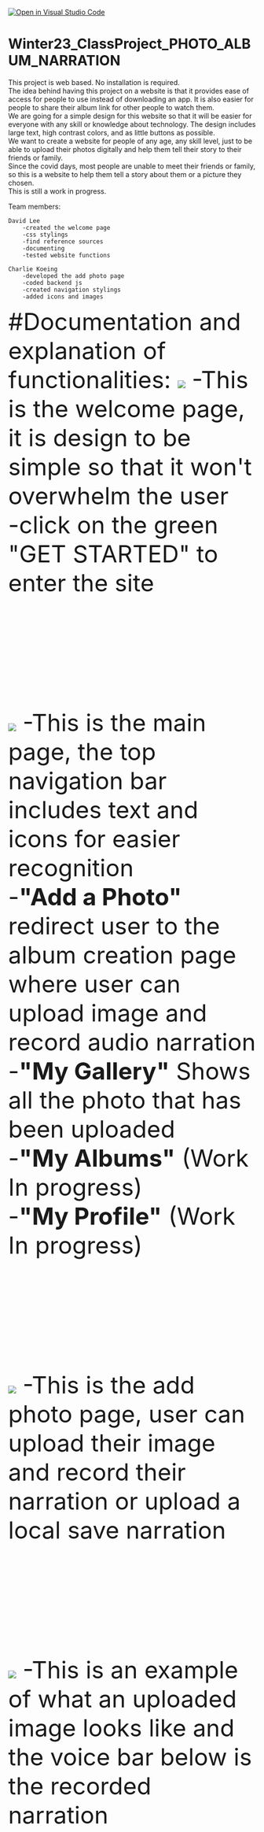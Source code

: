 [![Open in Visual Studio Code](https://classroom.github.com/assets/open-in-vscode-c66648af7eb3fe8bc4f294546bfd86ef473780cde1dea487d3c4ff354943c9ae.svg)](https://classroom.github.com/online_ide?assignment_repo_id=10077765&assignment_repo_type=AssignmentRepo)
# Winter23_ClassProject_PHOTO_ALBUM_NARRATION

This project is web based. No installation is required.<br>
The idea behind having this project on a website is that it provides ease of access for people to use instead of downloading an app. 
It is also easier for people to share their album link for other people to watch them.<br>
We are going for a simple design for this website so that it will be easier for everyone with any skill or knowledge about technology.
The design includes large text, high contrast colors, and as little buttons as possible.<br>
We want to create a website for people of any age, any skill level, just to be able to upload their photos digitally and help them tell their story to their friends or family.<br>
Since the covid days, most people are unable to meet their friends or family, so this is a website to help them tell a story about them or a picture they chosen.<br>
This is still a work in progress.

Team members: 

    David Lee
        -created the welcome page
        -css stylings
        -find reference sources
        -documenting
        -tested website functions

    Charlie Koeing
        -developed the add photo page
        -coded backend js
        -created navigation stylings
        -added icons and images

<font size="10">
#Documentation and explanation of functionalities:
    <img src ="documentation_Images/welc.png">
        -This is the welcome page, it is design to be simple so that it won't overwhelm the user <br>
        -click on the green "GET STARTED" to enter the site
    
<br><br><br>
<img src ="documentation_Images/main.png">
        -This is the main page, the top navigation bar includes text and icons for easier recognition <br>
        -**"Add a Photo"** redirect user to the album creation page where user can upload image and record audio narration<br>
        -**"My Gallery"** Shows all the photo that has been uploaded <br>
        -**"My Albums"** (Work In progress)<br>
        -**"My Profile"** (Work In progress)

<br><br><br>
<img src ="documentation_Images/add_photo.png">
        -This is the add photo page, user can upload their image and record their narration or upload a local save narration

<br><br><br>
<img src ="documentation_Images/image.png">
        -This is an example of what an uploaded image looks like and the voice bar below is the recorded narration

<br><br><br>
<img src ="documentation_Images/gallery.png">
        -The gallery page shows all the photos that have been uploaded
</font>